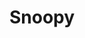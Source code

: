 ---
layout: productions
title: Snoopy
year: 1988
image:
category:
Theatre: Players by the Sea
cast:
  Charlie Brown: Michael Lipp
crew:
  Director: Michael Lipp
external_links:
---